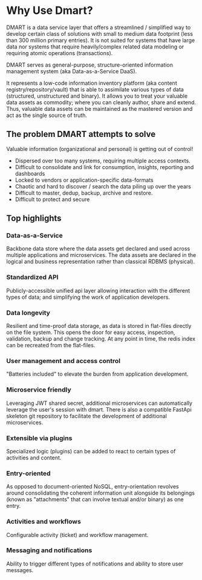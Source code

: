 # Why Use Dmart?

DMART is a data service layer that offers a streamlined / simplified way to develop certain class of solutions with small to medium data footprint (less than 300 million primary entries). It is not suited for systems that have large data nor systems that require heavily/complex related data modeling or requiring atomic operations (transactions).

DMART serves as general-purpose, structure-oriented information management system (aka Data-as-a-Service DaaS).

It represents a low-code information inventory platform (aka content registry/repository/vault) that is able to assimilate various types of data (structured, unstructured and binary). It allows you to treat your valuable data assets as commodity; where you can cleanly author, share and extend. Thus, valuable data assets can be maintained as the mastered version and act as the single source of truth. 

## The problem DMART attempts to solve

Valuable information (organizational and personal) is getting out of control!

- Dispersed over too many systems, requiring multiple access contexts.
- Difficult to consolidate and link for consumption, insights, reporting and dashboards
- Locked to vendors or application-specific data-formats
- Chaotic and hard to discover / search the data piling up over the years
- Difficult to master, dedup, backup, archive and restore.
- Difficult to protect and secure

## Top highlights

### Data-as-a-Service 
Backbone data store where the data assets get declared and used across multiple applications and microservices. The data assets are declared in the logical and business representation rather than classical RDBMS (physical).

### Standardized API
Publicly-accessible unified api layer allowing interaction with the different types of data; and simplifying the work of application developers.

### Data longevity
Resilient and time-proof data storage, as data is stored in flat-files directly on the file system. This opens the door for easy access, inspection, validation, backup and change tracking. At any point in time, the redis index can be recreated from the flat-files.

### User management and access control
"Batteries included" to elevate the burden from application development. 

### Microservice friendly
Leveraging JWT shared secret, additional microservices can automatically leverage the user's session with dmart. There is also a compatible FastApi skeleton git repository to facilitate the development of additional microservices.

### Extensible via plugins 
Specialized logic (plugins) can be added to react to certain types of activities and content.

### Entry-oriented 
As opposed to document-oriented NoSQL, entry-orientation revolves around consolidating the coherent information unit alongside its belongings (known as "attachments" that can involve textual and/or binary) as one entry. 

### Activities and workflows 
Configurable activity (ticket) and workflow management. 

### Messaging and notifications 
Ability to trigger different types of notifications and ability to store user messages.
